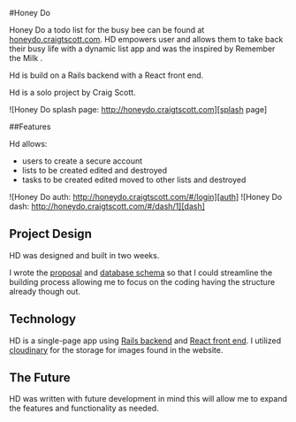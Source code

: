 #Honey Do

Honey Do a todo list for the busy bee can be found at [honeydo.craigtscott.com][Honey Do]. HD empowers user and allows them to take back their busy life with a dynamic list app and was the inspired by Remember the Milk .

Hd is build on a Rails backend with a React front end.

Hd is a solo project by Craig Scott.


![Honey Do splash page: http://honeydo.craigtscott.com][splash page]

##Features

Hd allows:
- users to create a secure account
- lists to be created edited and destroyed
- tasks to be created edited moved to other lists and destroyed

![Honey Do auth: http://honeydo.craigtscott.com/#/login][auth]
![Honey Do dash: http://honeydo.craigtscott.com/#/dash/1][dash]

## Project Design

HD was designed and built in two weeks.

I wrote the [proposal][proposal] and [database schema][schema] so that I could streamline the building process allowing me to focus on the coding having the structure already though out.



## Technology

HD is a single-page app using [Rails backend][backend] and [React front end][frontend]. I utilized [cloudinary][cloudinary] for the storage for images found in the website.


## The Future

HD was written with future development in mind this will allow me to expand the features and functionality as needed.



[Honey Do]: http://honeydo.craigtscott.com
[cloudinary]: http://cloudinary.com
[splash page]: ./docs/images/splash_page.png "Honey Do"
[auth]: ./docs/images/auth.png "Honey Do"
[dash]: ./docs/images/dash.png "Honey Do"
[proposal]: ./docs/proposal.md
[schema]: ./docs/schema.md
[backend]: ./docs/backend.md
[frontend]: ./docs/frontend.md
